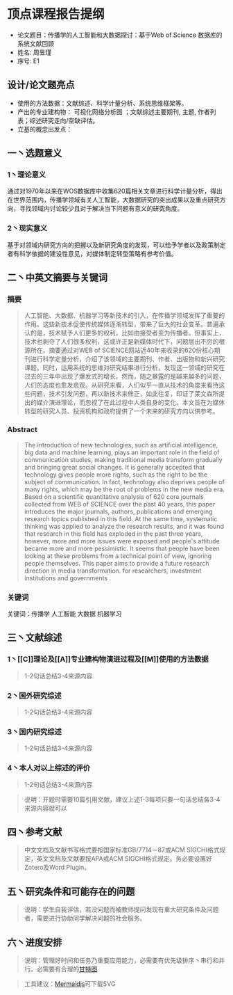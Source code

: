 # 顶点课程报告提纲

* 论文题目：传播学的人工智能和大数据探讨：基于Web of Science 数据库的系统文献回顾
* 姓名: 周昱瑾
* 序号: E1
<!--more-->

## 设计/论文题亮点

* 使用的方法数据：文献综述、科学计量分析、系统思维框架等。
* 产出的专业建构物： 可视化网络分析图 ；文献综述主要期刊, 主题, 作者列表；综述研究走向/空缺评估。
* 立基的概念出发点：


## 一丶选题意义
### 1丶理论意义

通过对1970年以来在WOS数据库中收集620篇相关文章进行科学计量分析，得出在世界范围内，传播学领域有关人工智能，大数据研究的突出成果以及重点研究方向，寻找领域内讨论较少且对于解决当下问题有意义的研究角度。


### 2丶现实意义
基于对领域内研究方向的把握以及新研究角度的发现，可以给予学者以及政策制定者有科学依据的建设性意见，对媒体制定转型策略有参考价值。


## 二丶中英文摘要与关键词

### 摘要
> 人工智能、大数据、机器学习等新技术的引入，在传播学领域发挥了重要的作用。这些新技术促使传统媒体逐渐转型，带来了巨大的社会变革。普遍承认的是，技术赋予人们更多的权利，比如由接受者变为传播者。但事实上，技术也剥夺了人们很多权利，这或许正是新媒体时代下，问题层出不穷的根源所在。摘要通过对WEB of SCIENCE网站近40年来收录的620份核心期刊进行科学定量分析，介绍了该领域的主要期刊、作者、出版物和新兴研究课题。同时，运用系统的思维对研究结果进行分析，发现这一领域的研究在过去的三年中出现了爆发式的增长。然而，随之暴露的是越来越多的问题，人们的态度也愈发悲观。从研究来看，人们似乎一直从技术的角度来看待这些问题，技术引发问题，再以新技术来修正，如此往复，印证了莱文森所提出的媒介演进理论，而忽视了在此过程中人类自身的变化。本文旨在为媒体转型的研究人员、投资机构和政府提供了一个未来的研究方向以供参考。


### Abstract
> The introduction of new technologies, such as artificial intelligence, big data and machine learning, plays an important role in the field of communication studies, making traditional media transform gradually and bringing great social changes. It is generally accepted that technology gives people more rights, such as the right to be the subject of communication. In fact, technology also deprives people of many rights, which may be the root of problems in the new media era. Based on a scientific quantitative analysis of 620 core journals collected from WEB of SCIENCE over the past 40 years, this paper introduces the major journals, authors, publications and emerging research topics published in this field. At the same time, systematic thinking was applied to analyze the research results, and it was found that research in this field has exploded in the past three years, however, more and more issues were exposed and people's attitude became more and more pessimistic. It seems that people have been looking at these problems from a technical point of view, ignoring people themselves. This paper aims to provide a future research direction in media transformation. for researchers, investment institutions and governments . 

### 关键词

关键词：传播学 人工智能 大数据 机器学习


## 三丶文献综述

### 1丶[[C]]理论及[[A]]专业建构物演进过程及[[M]]使用的方法数据

> 1-2句话总结3-4来源内容

### 2丶国外研究综述

> 1-2句话总结3-4来源内容

### 3丶国内研究综述

> 1-2句话总结3-4来源内容

### 4丶本人对以上综述的评价

> 1-2句话总结3-4来源内容

> 说明：开题时需要10篇引用文献，建议上述1-3每项只要一句话总结各3-4来源内容就可以


## 四丶参考文献

> 中文文档及文献书写格式要按国家标准GB/7714－87或ACM SIGCHI格式规定，英文文档及文献要按APA或ACM SIGCHI格式规定。务必要设置好Zotero及Word Plugin。


## 五丶研究条件和可能存在的问题
> 说明：学生自我评估，若没问题而被教师提问发现有重大研究条件及问题者，需要进行协助同学解决问题的社会服务。

## 六丶进度安排
> 说明：管理好时间和任务乃重要应用能力，必需要有优先级排序丶串行和并行。必需要有合理的[甘特图](https://www.mindtheproduct.com/tame-your-roadmap/)

> 工具建议：[Mermaidjs](https://mermaidjs.github.io/mermaid-live-editor/)可下载SVG


</div>
